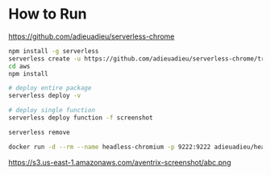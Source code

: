 # How to Run

<https://github.com/adieuadieu/serverless-chrome>

```bash
npm install -g serverless
serverless create -u https://github.com/adieuadieu/serverless-chrome/tree/master/examples/serverless-framework/aws
cd aws
npm install

# deploy entire package
serverless deploy -v

# deploy single function
serverless deploy function -f screenshot

serverless remove
```

```bash
docker run -d --rm --name headless-chromium -p 9222:9222 adieuadieu/headless-chromium-for-aws-lambda
```


https://s3.us-east-1.amazonaws.com/aventrix-screenshot/abc.png